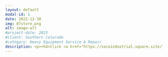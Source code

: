 ```yaml
---
layout: default
modal-id: 1
date: 2022-12-30
img: 07store.png
alt: image-alt
#project-date: 2023
#client: Southern Colorado
#category: Heavy Equipment Service & Repair
description: <p><h4>Click <a href="https://socoindustrial.square.site/">this link</a> to be redirected to our online store.</h4></p><p>We stock common hydraulic and pneumatic parts which you can order online and we will deliver to the Cañon City/Florence area the following day. Outside of this area and we will use UPS or FedEx to ship the parts to you the following business day after the order is received.</p> 
---
```

